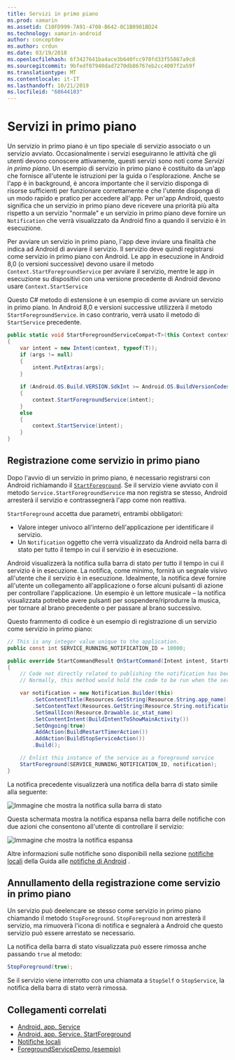 ```yaml
---
title: Servizi in primo piano
ms.prod: xamarin
ms.assetid: C10FD999-7A91-4708-B642-0C1B0901BD24
ms.technology: xamarin-android
author: conceptdev
ms.author: crdun
ms.date: 03/19/2018
ms.openlocfilehash: 6f3427641ba4ace3b640fcc970fd33f55087a9c8
ms.sourcegitcommit: 9bfedf07940dad7270db86767eb2cc4007f2a59f
ms.translationtype: MT
ms.contentlocale: it-IT
ms.lasthandoff: 10/21/2019
ms.locfileid: "68644103"
---
```

# <a name="foreground-services"></a>Servizi in primo piano

Un servizio in primo piano è un tipo speciale di servizio associato o un servizio avviato. Occasionalmente i servizi eseguiranno le attività che gli utenti devono conoscere attivamente, questi servizi sono noti come _Servizi in primo piano_. Un esempio di servizio in primo piano è costituito da un'app che fornisce all'utente le istruzioni per la guida o l'esplorazione. Anche se l'app è in background, è ancora importante che il servizio disponga di risorse sufficienti per funzionare correttamente e che l'utente disponga di un modo rapido e pratico per accedere all'app. Per un'app Android, questo significa che un servizio in primo piano deve ricevere una priorità più alta rispetto a un servizio "normale" e un servizio in primo piano deve fornire un `Notification` che verrà visualizzato da Android fino a quando il servizio è in esecuzione.

Per avviare un servizio in primo piano, l'app deve inviare una finalità che indica ad Android di avviare il servizio. Il servizio deve quindi registrarsi come servizio in primo piano con Android. Le app in esecuzione in Android 8,0 (o versioni successive) devono usare il metodo `Context.StartForegroundService` per avviare il servizio, mentre le app in esecuzione su dispositivi con una versione precedente di Android devono usare `Context.StartService`

Questo C# metodo di estensione è un esempio di come avviare un servizio in primo piano. In Android 8,0 e versioni successive utilizzerà il metodo `StartForegroundService`. in caso contrario, verrà usato il metodo di `StartService` precedente.

```csharp
public static void StartForegroundServiceCompat<T>(this Context context, Bundle args = null) where T : Service
{
    var intent = new Intent(context, typeof(T));
    if (args != null) 
    {
        intent.PutExtras(args);
    }

    if (Android.OS.Build.VERSION.SdkInt >= Android.OS.BuildVersionCodes.O)
    {
        context.StartForegroundService(intent);
    }
    else
    {
        context.StartService(intent);
    }
}
```

## <a name="registering-as-a-foreground-service"></a>Registrazione come servizio in primo piano

Dopo l'avvio di un servizio in primo piano, è necessario registrarsi con Android richiamando il [`StartForeground`](xref:Android.App.Service.StartForeground*). Se il servizio viene avviato con il metodo `Service.StartForegroundService` ma non registra se stesso, Android arresterà il servizio e contrassegnerà l'app come non reattiva.

`StartForeground` accetta due parametri, entrambi obbligatori:

- Valore integer univoco all'interno dell'applicazione per identificare il servizio.
- Un `Notification` oggetto che verrà visualizzato da Android nella barra di stato per tutto il tempo in cui il servizio è in esecuzione.

Android visualizzerà la notifica sulla barra di stato per tutto il tempo in cui il servizio è in esecuzione. La notifica, come minimo, fornirà un segnale visivo all'utente che il servizio è in esecuzione. Idealmente, la notifica deve fornire all'utente un collegamento all'applicazione o forse alcuni pulsanti di azione per controllare l'applicazione. Un esempio è un lettore musicale &ndash; la notifica visualizzata potrebbe avere pulsanti per sospendere/riprodurre la musica, per tornare al brano precedente o per passare al brano successivo. 

Questo frammento di codice è un esempio di registrazione di un servizio come servizio in primo piano:   

```csharp
// This is any integer value unique to the application.
public const int SERVICE_RUNNING_NOTIFICATION_ID = 10000;

public override StartCommandResult OnStartCommand(Intent intent, StartCommandFlags flags, int startId)
{
    // Code not directly related to publishing the notification has been omitted for clarity.
    // Normally, this method would hold the code to be run when the service is started.

    var notification = new Notification.Builder(this)
        .SetContentTitle(Resources.GetString(Resource.String.app_name))
        .SetContentText(Resources.GetString(Resource.String.notification_text))
        .SetSmallIcon(Resource.Drawable.ic_stat_name)
        .SetContentIntent(BuildIntentToShowMainActivity())
        .SetOngoing(true)
        .AddAction(BuildRestartTimerAction())
        .AddAction(BuildStopServiceAction())
        .Build();

    // Enlist this instance of the service as a foreground service
    StartForeground(SERVICE_RUNNING_NOTIFICATION_ID, notification);
}
```

La notifica precedente visualizzerà una notifica della barra di stato simile alla seguente:

![Immagine che mostra la notifica sulla barra di stato](foreground-services-images/foreground-services-01.png "Immagine che mostra la notifica sulla barra di stato")

Questa schermata mostra la notifica espansa nella barra delle notifiche con due azioni che consentono all'utente di controllare il servizio:

![Immagine che mostra la notifica espansa](foreground-services-images/foreground-services-02.png "Immagine che mostra la notifica espansa.")

Altre informazioni sulle notifiche sono disponibili nella sezione [notifiche locali](~/android/app-fundamentals/notifications/local-notifications.md) della Guida alle [notifiche di Android](~/android/app-fundamentals/notifications/index.md) .

## <a name="unregistering-as-a-foreground-service"></a>Annullamento della registrazione come servizio in primo piano

Un servizio può deelencare se stesso come servizio in primo piano chiamando il metodo `StopForeground`. `StopForeground` non arresterà il servizio, ma rimuoverà l'icona di notifica e segnalerà a Android che questo servizio può essere arrestato se necessario.

La notifica della barra di stato visualizzata può essere rimossa anche passando `true` al metodo: 

```csharp
StopForeground(true);
```

Se il servizio viene interrotto con una chiamata a `StopSelf` o `StopService`, la notifica della barra di stato verrà rimossa.

## <a name="related-links"></a>Collegamenti correlati

- [Android. app. Service](xref:Android.App.Service)
- [Android. app. Service. StartForeground](xref:Android.App.Service.StartForeground*)
- [Notifiche locali](~/android/app-fundamentals/notifications/local-notifications.md)
- [ForegroundServiceDemo (esempio)](https://docs.microsoft.com/samples/xamarin/monodroid-samples/applicationfundamentals-servicesamples-foregroundservicedemo)

